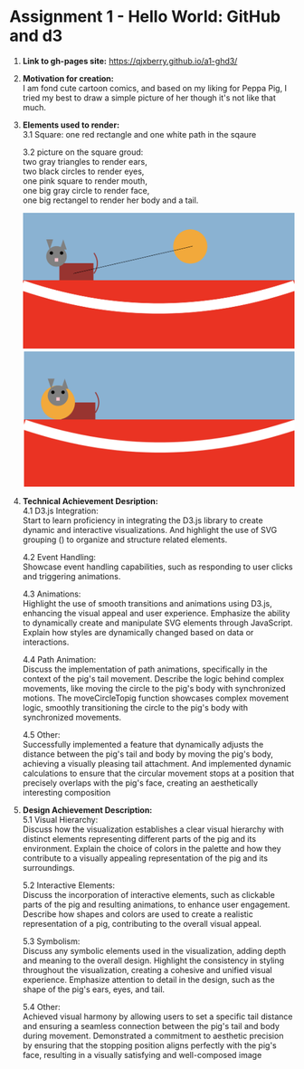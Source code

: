 Assignment 1 - Hello World: GitHub and d3  
===
1. **Link to gh-pages site:** https://qjxberry.github.io/a1-ghd3/

2. **Motivation for creation:** <br>I am fond cute cartoon comics, and based on my liking for Peppa Pig, I tried my best to draw a simple picture of her though it's not like that much.

3. **Elements used to render:** <br>
   3.1  Square: one red rectangle and one white path in the sqaure

   3.2 picture on the square groud: <br>two gray triangles to render ears, <br>two black circles to render eyes, 
        <br>one pink square to render mouth, 
        <br>one big gray circle to render face, 
        <br>one big rectangel to render her body and a tail.

    ![Alt text](images/image.png)
    ![Alt text](images/image-1.png)

4. **Technical Achievement Desription:** <br>
    4.1 D3.js Integration: <br>Start to learn proficiency in integrating the D3.js library to create dynamic and interactive visualizations. And highlight the use of SVG grouping (<g>) to organize and structure related elements.

    4.2 Event Handling: <br>Showcase event handling capabilities, such as responding to user clicks and triggering animations.

    4.3 Animations: <br>Highlight the use of smooth transitions and animations using D3.js, enhancing the visual appeal and user experience. Emphasize the ability to dynamically create and manipulate SVG elements through JavaScript. Explain how styles are dynamically changed based on data or interactions.
   
    4.4 Path Animation:<br> Discuss the implementation of path animations, specifically in the context of the pig's tail movement. Describe the logic behind complex movements, like moving the circle to the pig's body with synchronized motions. The moveCircleTopig function showcases complex movement logic, smoothly transitioning the circle to the pig's body with synchronized movements.

    4.5 Other: <br>Successfully implemented a feature that dynamically adjusts the distance between the pig's tail and body by moving the pig's body, achieving a visually pleasing tail attachment. And implemented dynamic calculations to ensure that the circular movement stops at a position that precisely overlaps with the pig's face, creating an aesthetically interesting composition


5. **Design Achievement Description:** <br>
    5.1 Visual Hierarchy: <br>Discuss how the visualization establishes a clear visual hierarchy with distinct elements representing different parts of the pig and its environment. Explain the choice of colors in the palette and how they contribute to a visually appealing representation of the pig and its surroundings.

    5.2 Interactive Elements: <br>Discuss the incorporation of interactive elements, such as clickable parts of the pig and resulting animations, to enhance user engagement. Describe how shapes and colors are used to create a realistic representation of a pig, contributing to the overall visual appeal.

    5.3 Symbolism: <br>Discuss any symbolic elements used in the visualization, adding depth and meaning to the overall design. Highlight the consistency in styling throughout the visualization, creating a cohesive and unified visual experience. Emphasize attention to detail in the design, such as the shape of the pig's ears, eyes, and tail.

    5.4 Other: <br>Achieved visual harmony by allowing users to set a specific tail distance and ensuring a seamless connection between the pig's tail and body during movement. Demonstrated a commitment to aesthetic precision by ensuring that the stopping position aligns perfectly with the pig's face, resulting in a visually satisfying and well-composed image



